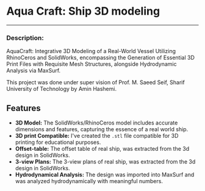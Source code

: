 # Aqua Craft: Ship 3D modeling
---

### Description:

AquaCraft: Integrative 3D Modeling of a Real-World Vessel Utilizing RhinoCeros and SolidWorks, encompassing the Generation of Essential 3D Print Files with Requisite Mesh Structures, alongside Hydrodynamic Analysis via MaxSurf.

This project was done under super vision of Prof. M. Saeed Seif, Sharif University of Technology by Amin Hashemi.

## Features

- **3D Model:** The SolidWorks/RhinoCeros model includes accurate dimensions and features, capturing the essence of a real world ship.
- **3D print Compatible:** I've created the `.stl` file compatible for 3D printing for educational purposes.
- **Offset-table:** The offset table of real ship, was extracted from the 3d design in SolidWorks.
- **3-view Plans:** The 3-view plans of real ship, was extracted from the 3d design in SolidWorks.
- **Hydrodynamical Analysis:** The design was imported into MaxSurf and was analyzed hydrodynamically with meaningful numbers.


